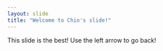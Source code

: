 ```yaml
---
layout: slide
title: "Welcome to Chio's slide!"
---
```

This slide is the best!
Use the left arrow to go back!